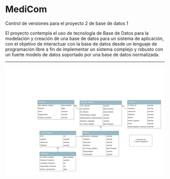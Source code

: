 # MediCom
Control de versiones para el proyecto 2 de base de datos 1


El proyecto contempla el uso de tecnología de Base de Datos para la modelación y creación de
una base de datos para un sistema de aplicación, con el objetivo de interactuar con la base de
datos desde un lenguaje de programación libre a fin de implementar un sistema complejo y
robusto con un fuerte modelo de datos soportado por una base de datos normalizada.

-----------------------------------------------------------------------------------------------

![texto alternativo](Diagram.png)